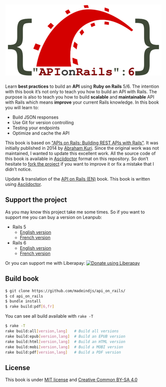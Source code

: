 <h1 align="center">
  <img src="rails6/fr/img/logo.svg" alt="Api on Rails 6" />
</h1>

Learn **best practices** to build an **API** using **Ruby on Rails** 5/6. The intention with this book it’s not only to teach you how to build an API with Rails. The purpose is also to teach you how to build **scalable** and **maintainable** API with Rails which means **improve** your current Rails knowledge. In this book you will learn to:

- Build JSON responses
- Use Git for version controlling
- Testing your endpoints
- Optimize and cache the API

This book is based on ["APIs on Rails: Building REST APIs with Rails"](http://apionrails.icalialabs.com/book/). It was initially published in 2014 by [Abraham Kuri](https://twitter.com/kurenn). Since the original work was not maintained, I wanted to update this excellent work. All the source code of this book is available in [Asciidoctor](https://asciidoctor.org/) format on this repository. So don’t hesitate to [fork the project](https://github.com/madeindjs/api_on_rails/fork) if you want to improve it or fix a mistake that I didn’t notice.

Update & translation of the [API on Rails (EN)](http://apionrails.icalialabs.com/book) book. This book is written using [Asciidoctor](https://asciidoctor.org).

## Support the project

As you may know this project take me some times. So if you want to support me you can buy a version on Leanpub:

- Rails 5
  - [English version](https://leanpub.com/apionrails5/)
  - [French version](https://leanpub.com/apionrails5-fr)
- Rails 6
  - [English version](https://leanpub.com/apionrails6/)
  - [French version](https://leanpub.com/apionrails6-fr)

Or you can support me with Liberapay: <noscript><a href="https://liberapay.com/alexandre_rousseau/donate"><img alt="Donate using Liberapay" src="https://liberapay.com/assets/widgets/donate.svg"></a></noscript>

## Build book

~~~bash
$ git clone https://github.com/madeindjs/api_on_rails/
$ cd api_on_rails
$ bundle install
$ rake build:pdf[6,fr]
~~~

You can see all build available with `rake -T`

~~~bash
$ rake -T
rake build:all[version,lang]   # Build all versions
rake build:epub[version,lang]  # Build an EPUB version
rake build:html[version,lang]  # Build an HTML version
rake build:mobi[version,lang]  # Build a MOBI version
rake build:pdf[version,lang]   # Build a PDF version
~~~

## License

This book is under [MIT license](https://opensource.org/licenses/MIT) and [Creative Common BY-SA 4.0](https://creativecommons.org/licenses/by-sa/4.0/)
